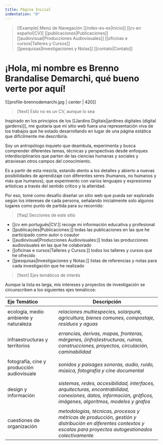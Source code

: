 ```yaml
---
title: Página Inicial
indentation: "0"
---
```


> [!Example] Menú de Navegación
> [[index-es-es|Inicio]] [[cv en español|CV]]  [[publicaciones|Publicaciones]] [[audiovisual|Producciones Audiovisuales]] [[oficinas e cursos|Talleres y Cursos]]  
> [[pesquisas|Investigaciones y Notas]] [[contato|Contato]]

# ¡Hola, mi nombre es Brenno Brandalise Demarchi, qué bueno verte por aquí!

![[profile-brennodemarchi.jpg | center | 420]]

> [!text] Esto no es un CV, aunque lo sea

Inspirado en los principios de los [[Jardins Digitais|jardines digitales (digital gardens)]], me gustaría que mi sitio web fuera una representación viva de los trabajos que he estado desarrollando en lugar de una página estática que difícilmente me describiría.

Soy un antropólogo inquieto que deambula, experimenta y busca comprender diferentes temas, técnicas y perspectivas desde enfoques interdisciplinarios que parten de las ciencias humanas y sociales y atraviesan otros campos del conocimiento.

Es a partir de esta mezcla, estando atento a los detalles y abierto a nuevas posibilidades de aprendizaje con diferentes seres (humanos, no humanos y más que humanos), que experimento con varios lenguajes y expresiones artísticas a través del sentido crítico y la alteridad.

Por eso, tomé como desafío diseñar un sitio web que pueda ser explorado según los intereses de cada persona, señalando inicialmente solo algunos lugares como punto de partida para su recorrido:

> [!faq] Secciones de este sítio
> 

* [[cv em português|CV:]] recoge mi información educativa y profesional
* [[publicações|Publicaciones:]] todas las publicaciones en las que he participado como autor o coautor
* [[audiovisual|Producciones Audiovisuales:]] todas las producciones audiovisuales en las que he colaborado
* [[oficinas e cursos|Talleres y Cursos:]]  todos los talleres y cursos que he ofrecido
* [[pesquisas|Investigaciones y Notas:]] listas de referencias y notas para cada investigación que he realizado

> [!text] Ejes temáticos de interés

Aunque la lista es larga, mis intereses y proyectos de investigación se circunscriben a los siguientes ejes temáticos:

| Eje Temático                               | Descripción                                                                                                                                                         |
| :----------------------------------------- | ------------------------------------------------------------------------------------------------------------------------------------------------------------------- |
|                                            |                                                                                                                                                                     |
| ecología, medio ambiente y naturaleza      | *relaciones multiespecies, solarpunk, agricultura, bienes comunes, compostaje, residuos y aguas*                                                                    |
|                                            |                                                                                                                                                                     |
| infraestructuras y territorios             | *errancias, derivas, mapas, fronteras, márgenes, (infra)estructuras, ruinas, construcciones, proyectos, circulación, caminabilidad*                                 |
|                                            |                                                                                                                                                                     |
| fotografía, cine y producción audiovisuale | *sonidos y paisages sonoras, audio, ruido, música, fotografía y cine documental*                                                                                    |
|                                            |                                                                                                                                                                     |
| design y información                       | *sistemas, redes, accesibilidad, interfaces, arquitecturas, encontrabilidad, conexiones, datos, información, gráficos, imágenes, algoritmos, modelos y grafos*      |
|                                            |                                                                                                                                                                     |
| cuestiones de organización                 | *metodologías, técnicas, procesos y métricas de producción, gestión y distribución en diferentes contextos y escalas para proyectos autogestionados colectivamente* |
